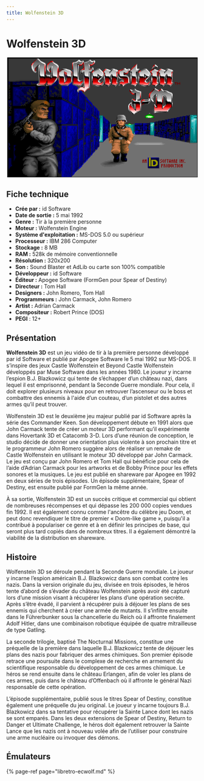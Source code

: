 ```yaml
---
title: Wolfenstein 3D
---
```


# Wolfenstein 3D

![](./wolfenstein-3d/image%20%28102%29.png)

## Fiche technique

* **Crée par :** id Software
* **Date de sortie :** 5 mai 1992
* **Genre :** Tir à la première personne
* **Moteur :** Wolfenstein Engine
* **Système d'exploitation :** MS-DOS 5.0 ou supérieur
* **Processeur :** IBM 286 Computer
* **Stockage :** 8 MB
* **RAM :** 528k de mémoire conventionnelle
* **Résolution :** 320x200
* **Son :** Sound Blaster et AdLib ou carte son 100% compatible
* **Développeur :** id Software
* **Éditeur :** Apogee Software \(FormGen pour Spear of Destiny\)
* **Directeur :** Tom Hall
* **Designers :** John Romero, Tom Hall
* **Programmeurs :** John Carmack, John Romero
* **Artist :** Adrian Carmack
* **Compositeur :** Robert Prince \(DOS\)
* **PEGI** : 12+

## Présentation

**Wolfenstein 3D** est un jeu vidéo de tir à la première personne développé par id Software et publié par Apogee Software le 5 mai 1992 sur MS-DOS. Il s’inspire des jeux Castle Wolfenstein et Beyond Castle Wolfenstein développés par Muse Software dans les années 1980. Le joueur y incarne l’espion B.J. Blazkowicz qui tente de s’échapper d’un château nazi, dans lequel il est emprisonné, pendant la Seconde Guerre mondiale. Pour cela, il doit explorer plusieurs niveaux pour en retrouver l’ascenseur ou le boss et combattre des ennemis à l'aide d’un couteau, d’un pistolet et des autres armes qu’il peut trouver.

Wolfenstein 3D est le deuxième jeu majeur publié par id Software après la série des Commander Keen. Son développement débute en 1991 alors que John Carmack tente de créer un moteur 3D performant qu’il expérimente dans Hovertank 3D et Catacomb 3-D. Lors d’une réunion de conception, le studio décide de donner une orientation plus violente à son prochain titre et le programmeur John Romero suggère alors de réaliser un remake de Castle Wolfenstein en utilisant le moteur 3D développé par John Carmack. Le jeu est conçu par John Romero et Tom Hall qui bénéficie pour cela de l’aide d’Adrian Carmack pour les artworks et de Bobby Prince pour les effets sonores et la musiques. Le jeu est publié en shareware par Apogee en 1992 en deux séries de trois épisodes. Un épisode supplémentaire, Spear of Destiny, est ensuite publié par FormGen la même année.

À sa sortie, Wolfenstein 3D est un succès critique et commercial qui obtient de nombreuses récompenses et qui dépasse les 200 000 copies vendues fin 1992. Il est également connu comme l'ancêtre du célèbre jeu Doom, et peut donc revendiquer le titre de premier « Doom-like game », puisqu'il a contribué à populariser ce genre et à en définir les principes de base, qui seront plus tard copiés dans de nombreux titres. Il a également démontré la viabilité de la distribution en shareware.

## Histoire

Wolfenstein 3D se déroule pendant la Seconde Guerre mondiale. Le joueur y incarne l’espion américain B.J. Blazkowicz dans son combat contre les nazis. Dans la version originale du jeu, divisée en trois épisodes, le héros tente d’abord de s’évader du château Wolfenstein après avoir été capturé lors d’une mission visant à récupérer les plans d’une opération secrète. Après s’être évadé, il parvient à récupérer puis à déjouer les plans de ses ennemis qui cherchent à créer une armée de mutants. Il s’infiltre ensuite dans le Führerbunker sous la chancellerie du Reich où il affronte finalement Adolf Hitler, dans une combinaison robotique équipée de quatre mitrailleuse de type Gatling.

La seconde trilogie, baptisé The Nocturnal Missions, constitue une préquelle de la première dans laquelle B.J. Blazkowicz tente de déjouer les plans des nazis pour fabriquer des armes chimiques. Son premier épisode retrace une poursuite dans le complexe de recherche en armement du scientifique responsable du développement de ces armes chimique. Le héros se rend ensuite dans le château Erlangen, afin de voler les plans de ces armes, puis dans le château d’Offenbach où il affronte le général Nazi responsable de cette opération.

L’épisode supplémentaire, publié sous le titres Spear of Destiny, constitue également une préquelle du jeu original. Le joueur y incarne toujours B.J. Blazkowicz dans sa tentative pour récupérer la Sainte Lance dont les nazis se sont emparés. Dans les deux extensions de Spear of Destiny, Return to Danger et Ultimate Challenge, le héros doit également retrouver la Sainte Lance que les nazis ont à nouveau volée afin de l’utiliser pour construire une arme nucléaire ou invoquer des démons.

## Émulateurs

{% page-ref page="libretro-ecwolf.md" %}

